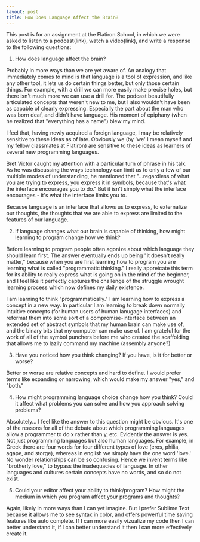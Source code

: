 ```yaml
---
layout: post
title: How Does Language Affect the Brain?
---
```


This post is for an assignment at the Flatiron School, in which we were asked to listen to a podcast(link), watch a video(link), and write a response to the following questions:

1. How does language affect the brain?
  
  Probably in more ways than we are yet aware of. An analogy that immediately comes to mind is that language is a tool of expression, and like any other tool, it lets us do certain things better, but only those certain things. For example, with a drill we can more easily make precise holes, but there isn't much more we can use a drill for. The podcast beautifully articulated concepts that weren't new to me, but I also wouldn't have been as capable of clearly expressing. Especially the part about the man who was born deaf, and didn't have language. His moment of epiphany (when he realized that "everything has a name") blew my mind. 

  I feel that, having newly acquired a foreign language, I may be relatively sensitive to these ideas as of late. Obviously we (by 'we' I mean myself and my fellow classmates at Flatiron) are sensitive to these ideas as learners of several new programming languages. 

  Bret Victor caught my attention with a particular turn of phrase in his talk. As he was discussing the ways technology can limit us to only a few of our multiple modes of understanding, he mentioned that "...regardless of what you are trying to express, you express it in symbols, because that's what the interface encourages you to do." But it isn't simply what the interface encourages - it's what the interface limits you to. 

  Because language is an interface that allows us to express, to externalize our thoughts, the thoughts that we are able to express are limited to the features of our language.

2. If language changes what our brain is capable of thinking, how might learning to program change how we think?

  Before learning to program people often agonize about which language they should learn first. The answer eventually ends up being "it doesn't really matter," because when you are first learning how to program you are learning what is called "programmatic thinking." I really appreicate this term for its ability to really express what is going on in the mind of the beginner, and I feel like it perfectly captures the challenge of the struggle wrought learning process which now defines my daily existence. 

  I am learning to think "programmatically." I am learning how to express a concept in a new way. In  particular I am learning to break down normally intuitive concepts (for human users of human lanugage interfaces) and reformat them into some sort of a compromise-interface between an extended set of abstract symbols that my human brain can make use of, and the binary bits that my computer can make use of. I am grateful for the work of all of the symbol punchers before me who created the scaffolding that allows me to lazily command my machine (assembly anyone?)

3. Have you noticed how you think changing? If you have, is it for better or worse?

  Better or worse are relative concepts and hard to define. I would prefer terms like expanding or narrowing, which would make my answer "yes," and "both."

4. How might programming language choice change how you think? Could it affect what problems you can solve and how you approach solving problems?

  Absolutely... I feel like the answer to this question might be obvious. It's one of the reasons for all of the debate about which programming languages allow a programmer to do x rather than y, etc. Evidently the answer is yes. Not just programming languages but also human languages. For example, in Greek there are four words for four different types of love (eros, philia, agape, and storge), whereas in english we simply have the one word 'love.' No wonder relationships can be so confusing. Hence we invent terms like "brotherly love," to bypass the inadequacies of language. In other languages and cultures certain concepts have no words, and so do not exist.

5. Could your editor affect your ability to think/program?
How might the medium in which you program affect your programs and thoughts?

  Again, likely in more ways than I can yet imagine. But I prefer Sublime Text because it allows me to see syntax in color, and offers powerful time saving features like auto complete. If I can more easily vizualize my code then I can better understand it, if I can better understand it then I can more effectively create it. 
